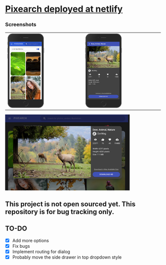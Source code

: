 # [Pixearch deployed at netlify](https://pixearch.netlify.app)

### Screenshots

<table>
  <tr>
    <td>    
      <img src="./ss/iphone-light.png" width="50%" alt="pixearch iphone light theme">
    </td>
    <td>
      <img src="./ss/iphone-dark.png" width="50%" alt="pixearch dialog iphone dark theme">
    </td>
  </tr>
</table>
<img src="./ss/laptop-dark.png" width="80%" alt="pixearch tablet dark theme">

## This project is not open sourced yet. This repository is for bug tracking only.

## TO-DO

- [x] Add more options
- [x] Fix bugs
- [x] Implement routing for dialog
- [x] Probably move the side drawer in top dropdown style
